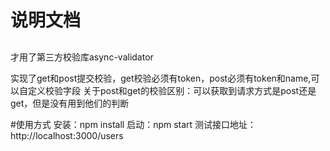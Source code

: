 # 说明文档

## 
才用了第三方校验库async-validator

实现了get和post提交校验，get校验必须有token，post必须有token和name,可以自定义校验字段
关于post和get的校验区别：可以获取到请求方式是post还是get，但是没有用到他们的判断

#使用方式
安装：npm install
启动：npm start
测试接口地址：http://localhost:3000/users   

